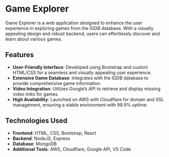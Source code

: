 # Game Explorer

Game Explorer is a web application designed to enhance the user experience in exploring games from the IGDB database. With a visually appealing design and robust backend, users can effortlessly discover and learn about various games.

## Features

- **User-Friendly Interface**: Developed using Bootstrap and custom HTML/CSS for a seamless and visually appealing user experience.
- **Extensive Game Database**: Integrates with the IGDB database to provide comprehensive game information.
- **Video Integration**: Utilizes Google’s API to retrieve and display missing video links for games.
- **High Availability**: Launched on AWS with Cloudflare for domain and SSL management, ensuring a stable environment with 99.9% uptime.

## Technologies Used

- **Frontend**: HTML, CSS, Bootstrap, React
- **Backend**: NodeJS, Express
- **Database**: MongoDB
- **Additional Tools**: AWS, Cloudflare, Google API, VS Code
